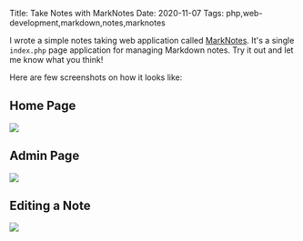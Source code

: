 Title: Take Notes with MarkNotes
Date: 2020-11-07
Tags: php,web-development,markdown,notes,marknotes



I wrote a simple notes taking web application called [MarkNotes](https://github.com/zemian/marknotes). It's a single `index.php` page application for managing Markdown notes. Try it out and let me know what you think!

Here are few screenshots on how it looks like:

## Home Page
![](/images/posts/2020/marknotes1.png)

## Admin Page
![](/images/posts/2020/marknotes2.png)

## Editing a Note
![](/images/posts/2020/marknotes3.png)

